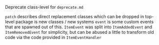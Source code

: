 Deprecate class-level for `deprecate.md`

`patch` describes direct replacement classes which can be dropped in
top-level package is new classes / new systems
`event` is some custom events that are spawned out of this. `ItemEvent` was split into `ItemAddedEvent` and `ItemRemovedEvent` for simplicity, but can be abused a little to transform old code via the code provided in `ItemEventHandler`